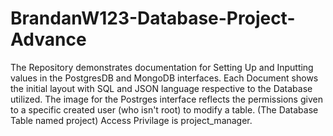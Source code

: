 # BrandanW123-Database-Project-Advance
 The Repository demonstrates documentation for Setting Up and Inputting values in the PostgresDB and MongoDB interfaces. Each Document shows the initial layout with SQL and JSON language respective to the Database utilized. The image for the Postrges interface reflects the permissions given to a specific created user (who isn't root) to modify a table. (The Database Table named project) Access Privilage is project_manager.
